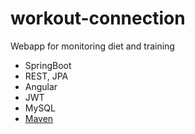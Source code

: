 # workout-connection

Webapp for monitoring diet and training


* SpringBoot
 * REST, JPA
* Angular
* JWT
* MySQL
* [Maven](https://maven.apache.org/)